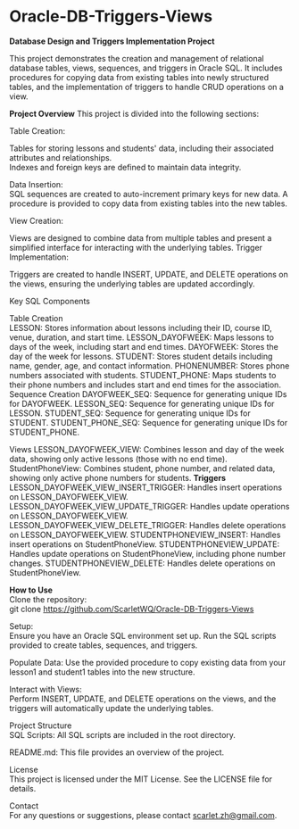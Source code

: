 # Oracle-DB-Triggers-Views  
**Database Design and Triggers Implementation Project**  

This project demonstrates the creation and management of relational database tables, views, sequences, and triggers in Oracle SQL. It includes procedures for copying data from existing tables into newly structured tables, and the implementation of triggers to handle CRUD operations on a view.  

**Project Overview**
This project is divided into the following sections:

Table Creation:  

Tables for storing lessons and students' data, including their associated attributes and relationships.  
Indexes and foreign keys are defined to maintain data integrity.  

Data Insertion:  
SQL sequences are created to auto-increment primary keys for new data.
A procedure is provided to copy data from existing tables into the new tables.

View Creation:  

Views are designed to combine data from multiple tables and present a simplified interface for interacting with the underlying tables.
Trigger Implementation:

Triggers are created to handle INSERT, UPDATE, and DELETE operations on the views, ensuring the underlying tables are updated accordingly.


Key SQL Components

Table Creation  
LESSON: Stores information about lessons including their ID, course ID, venue, duration, and start time.
LESSON_DAYOFWEEK: Maps lessons to days of the week, including start and end times.
DAYOFWEEK: Stores the day of the week for lessons.
STUDENT: Stores student details including name, gender, age, and contact information.
PHONENUMBER: Stores phone numbers associated with students.
STUDENT_PHONE: Maps students to their phone numbers and includes start and end times for the association.
Sequence Creation
DAYOFWEEK_SEQ: Sequence for generating unique IDs for DAYOFWEEK.
LESSON_SEQ: Sequence for generating unique IDs for LESSON.
STUDENT_SEQ: Sequence for generating unique IDs for STUDENT.
STUDENT_PHONE_SEQ: Sequence for generating unique IDs for STUDENT_PHONE.

Views
LESSON_DAYOFWEEK_VIEW: Combines lesson and day of the week data, showing only active lessons (those with no end time).
StudentPhoneView: Combines student, phone number, and related data, showing only active phone numbers for students.
**Triggers**  
LESSON_DAYOFWEEK_VIEW_INSERT_TRIGGER: Handles insert operations on LESSON_DAYOFWEEK_VIEW.
LESSON_DAYOFWEEK_VIEW_UPDATE_TRIGGER: Handles update operations on LESSON_DAYOFWEEK_VIEW.
LESSON_DAYOFWEEK_VIEW_DELETE_TRIGGER: Handles delete operations on LESSON_DAYOFWEEK_VIEW.
STUDENTPHONEVIEW_INSERT: Handles insert operations on StudentPhoneView.
STUDENTPHONEVIEW_UPDATE: Handles update operations on StudentPhoneView, including phone number changes.
STUDENTPHONEVIEW_DELETE: Handles delete operations on StudentPhoneView.

**How to Use**  
Clone the repository:  
git clone https://github.com/ScarletWQ/Oracle-DB-Triggers-Views

Setup:  
Ensure you have an Oracle SQL environment set up.
Run the SQL scripts provided to create tables, sequences, and triggers.

Populate Data:
Use the provided procedure to copy existing data from your lesson1 and student1 tables into the new structure.

Interact with Views:  
Perform INSERT, UPDATE, and DELETE operations on the views, and the triggers will automatically update the underlying tables.

Project Structure  
SQL Scripts: All SQL scripts are included in the root directory.  

README.md: This file provides an overview of the project.  

License  
This project is licensed under the MIT License. See the LICENSE file for details.

Contact  
For any questions or suggestions, please contact scarlet.zh@gmail.com.
